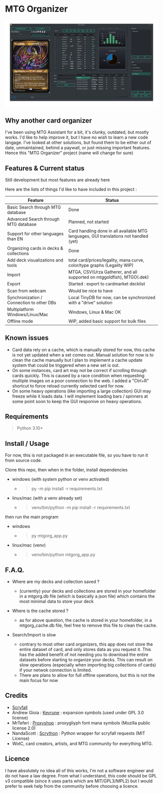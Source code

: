 # MTG Organizer

![](/resources/readme/Screenshot_20230622_174225.png)

## Why another card organizer

I've been using MTG Assistant for a bit, it's clunky, outdated, but mostly works. I'd like to help improve it, but I have no wish to learn a new code langage.
I've looked at other solutions, but found them to be either out of date, unmaintained, behind a paywall, or just missing important features.
Hence this "MTG Organizer" project (name will change for sure)

## Features & Current status

Still development but most features are already here

Here are the lists of things I'd like to have included in this project : 

| Feature | Status |
| --- | --- |
| Basic Search through MTG database | Done |
| Advanced Search through MTG database | Planned, not started |
| Support for other languages than EN | Card handling done in all available MTG languages, GUI translations not handled (yet)|
|Organizing cards in decks & collections| Done |
|Add deck visualizations and tools| total card/prices/legality, mana curve, color/type graphs (Legality WIP)|
|Import| MTGA, CSV(Urza Gatherer, and all supported on mtggoldfish), MTGO(.dek) |
|Export| Started : export to cardmarket decklist|
|Scan from webcam| Would be nice to have|
|Synchronization / Connection to other DBs|Local TinyDB for now, can be synchronized with a "drive" solution|
|Multiplatform Windows/Linux/Mac| Windows, Linux & Mac OK |
|Offline mode| WIP, added basic support for bulk files|

## Known issues

- Card data rely on a cache, which is manually stored for now, this cache is not yet updated when a set comes out. Manual solution for now is to clean the cache manually but I plan to implement a cache update system that could be triggered when a new set is out.
- On some instances, card art may not be correct if scrolling through cards quickly. This is caused by a race condition when requesting multiple images on a poor connection to the web. I added a "Ctrl+R" shortcut to force reload currently selected card for now.
- On some heavy operations (like importing a large collection) GUI may freeze while it loads data. I will implement loading bars / spinners at some point soon to keep the GUI responive on heavy operations.

## Requirements

> Python 3.10+

## Install / Usage

For now, this is not packaged in an executable file, so you have to run it from source code.

Clone this repo, then when in the folder, install dependencies

- windows (with system python or venv activated)
    - > py -m pip install -r requirements.txt
- linux/mac (with a venv already set)
    - >venv/bin/python -m pip install -r requirements.txt

then run the main program

- windows
    - > py mtgorg_app.py
- linux/mac (venv)
    - >venv/bin/python mtgorg_app.py

## F.A.Q.

- Where are my decks and collection saved ?
    - (currently) your decks and collections are stored in your homefolder in a mtgorg.db file (which is basically a json file) which contains the most minimal data to store your deck

- Where is the cache stored ?
    - as for above question, the cache is stored in your homefolder, in a mtgorg_cache.db file, feel free to remove this file to clean the cache.

- Search/Import is slow
    - contrary to most other card organizers, this app does not store the entire dataset of card, and only stores data as you request it. This has the added benefit of not needing you to download the entire datasets before starting to organize your decks.
    This can result on slow operations (especially when importing big collections of cards) if your netwok connection is limited.
    - There are plans to allow for full offline operations, but this is not the main focus for now

## Credits

- [Scryfall](https://scryfall.com/)
- Andrew Gioia : [Keyrune](https://github.com/andrewgioia/keyrune) : expansion symbols (used under GPL 3.0 license)
- MrTeferi : [Proxyshop](https://github.com/MrTeferi/Proxyshop) : proxygliyph font mana symbols (Mozilla public license 2.0)
- NandaScott : [Scrython](https://github.com/NandaScott/Scrython) : Python wrapper for scryfall requests (MIT License)
- WotC, card creators, artists, and MTG community for everything MTG.

## Licence

I have absolutely no idea all of this works, I'm not a software engineer and do not have a law degree. From what I understand, this code should be GPL v3 compatible (since it uses parts which are MIT/GPL3/MPL2) but I would prefer to seek help from the community before choosing a licence.
